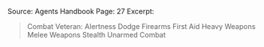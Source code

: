 Source: Agents Handbook
Page: 27
Excerpt:
> Combat Veteran: 
	Alertness
	Dodge
	Firearms
	First Aid
	Heavy Weapons
	Melee Weapons
	Stealth
	Unarmed Combat